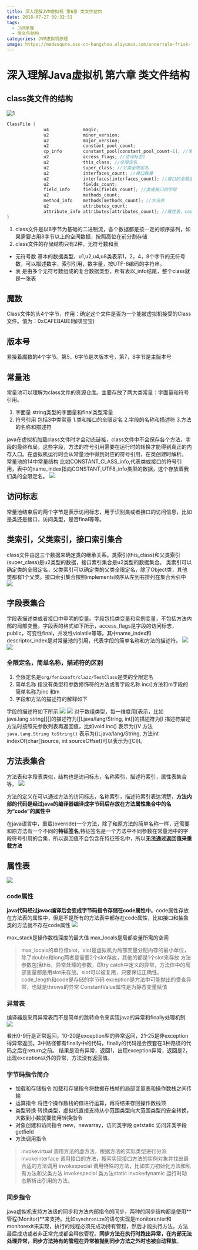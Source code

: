 ```yaml
---
title: 深入理解JVM虚拟机 第6章 类文件结构
date: 2018-07-27 09:32:51
tags: 
  - JVM原理 
  - 类文件结构
categories: JVM虚拟机原理
image: https://medesqure.oss-cn-hangzhou.aliyuncs.com/undertale-frisk-flowers-anime-style-back-view-29102.jpg
---
```



# 深入理解Java虚拟机 第六章 类文件结构
## class类文件的结构
![1](
https://medesqure.oss-cn-hangzhou.aliyuncs.com/%E5%B1%8F%E5%B9%95%E5%BF%AB%E7%85%A7%202017-08-19%20%E4%B8%8B%E5%8D%882.46.56.png)

<!--more-->

```java
ClassFile {
              u4             magic;
              u2             minor_version;
              u2             major_version;
              u2             constant_pool_count;
              cp_info        constant_pool[constant_pool_count-1]; //常量池，字面量和符号引用
              u2             access_flags; //访问标志1
              u2             this_class; //全限定名
              u2             super_class; //父类全限定名
              u2             interfaces_count; //接口数量
              u2             interfaces[interfaces_count]; //接口的全限定名
              u2             fields_count;
              field_info     fields[fields_count]; //类或接口的字段
              u2             methods_count;
              method_info    methods[methods_count]; //方法表
              u2             attributes_count;
              attribute_info attributes[attributes_count]; //属性表，code，exception等
}
```

1. class文件是以8字节为基础的二进制流，各个数据都是按一定的顺序排列，如果需要占用8字节以上的空间数据，按照高位在前分割存储
2. class文件的存储结构只有2种，无符号数和表

* 无符号数 基本的数据类型，u1,u2,u4,u8类表示1，2，4，8个字节的无符号数，可以描述数字，索引引用，数字量，按UTF-8编码的字符串。
* 表 是由多个无符号数组成的复合数据类型，所有表以_info结尾，整个class就是一张表

## 魔数
Class文件的头4个字节，作用：确定这个文件是否为一个能被虚拟机接受的Class文件。值为：0xCAFEBABE(咖啡宝宝)
## 版本号
紧接着魔数的4个字节。第5，6字节是次版本号，第7，8字节是主版本号
## 常量池
常量池可以理解为class文件的资源仓库。主要存放了两大类常量：字面量和符号引用。

1. 字面量 string类型的字面量和final类型常量
2. 符号引用 包括3中类常量  1.类和接口的全限定名  2.字段的名称和描述符  3.方法的名称和描述符

java在虚拟机加载class文件时才会动态链接，class文件中不会保存各个方法，字段的最终布局，这些字段，方法的符号引用需要在运行时的转换才能得到真正的内存入口。在虚拟机运行时会从常量池中得到对应的符号引用，在类创建时解析。
常量池的14中常量结构 比如CONSTANT_CLASS_info,代表类或接口的符号引用，表中的name_index指向CONSTANT_UTF8_info类型的数据，这个存放着我们类的全限定名。
![](
https://medesqure.oss-cn-hangzhou.aliyuncs.com/15474798237094.jpg)
## 访问标志
常量池结束后的两个字节是表示访问标志，用于识别类或者接口的访问信息，比如是类还是接口，访问类型，是否final等等。

##  类索引，父类索引，接口索引集合
class文件由这三个数据来确定类的继承关系。类索引(this_class)和父类索引(super_class)是u2类型的数据，接口索引集合是u2类型的数据集合。
类索引可以确定类的全限定名，父类索引可以确定类的父类全限定名，除了Object类，其他类都有1个父类。接口索引集合按照implements顺序从左到右排列在集合索引中
![](
https://medesqure.oss-cn-hangzhou.aliyuncs.com/15474798810139.jpg)


## 字段表集合
字段表描述类或者接口中申明的变量。字段包括类变量和实例变量，不包括方法内部的局部变量。字段表的格式如下所示，access_flags是字段的访问标志，public，可变性final，并发性violatile等等。其中name_index和descriptor_index是对常量池的引用，代表字段的简单名称和方法的描述符。
![](
https://medesqure.oss-cn-hangzhou.aliyuncs.com/15474798607604.jpg)
![](http://pbhb4py13.bkt.clouddn.com/15325352191240.jpg)

### 全限定名，简单名称，描述符的区别

1. 全限定名是`org/fenixsoft/clazz/TestClass`是类的全限定名
2. 简单名称 指没有类型和参数修饰符的方法或者字段名称 inc()方法和m字段的简单名称为inc 和m
3. 字段和方法的描述符的解释如下

字段的描述符如下所示
![](
https://medesqure.oss-cn-hangzhou.aliyuncs.com/15474799045828.jpg)
![](http://pbhb4py13.bkt.clouddn.com/15325355600922.jpg)
对于数组类型，每一维度用[表示，比如java.lang.string[][]的描述符为[[Ljava/lang/String, int[]的描述符为[I
描述符描述方法时按照先参数列表再返回值，比如void inc() 表示为()V 方法`java.lang.String toString()` 表示为()Ljava/lang/String, 方法int indexOf(char[]source, int sourceOffset)可以表示为([CI)I。

## 方法表集合
方法表和字段表类似，结构也是访问标志，名称索引，描述符索引，属性表集合等。
![](
https://medesqure.oss-cn-hangzhou.aliyuncs.com/15474799426642.jpg)

方法的定义在可以通过方法的访问标志，名称索引，描述符索引表达清楚，**方法内部的代码是经过java的编译器编译成字节码后存放在方法属性集合中的名为“code”的属性中**

在java语言中，重载(override)一个方法，除了和原方法的简单名称一样，还需要和原方法有一个不同的**特征签名**,特征签名是一个方法中不同参数在常量池中的字段符号引用的合集，所以返回值不会包含在特征签名中，所以**无法通过返回值来重载方法**

## 属性表
![](
https://medesqure.oss-cn-hangzhou.aliyuncs.com/15474799656221.jpg)

### code属性
**java代码经过javac编译后会变成字节码指令存储在code属性中**。code属性存放在方法表的属性中，但是不是所有的方法表中都存在code属性，比如接口和抽象类的方法就不存在code属性
![](
https://medesqure.oss-cn-hangzhou.aliyuncs.com/15474799781956.jpg)


max_stack是操作数栈深度的最大值
max_locals是局部变量所需的空间 
> max_locals的单位值slot，slot是虚拟机为局部变量分配内存的最小单位，除了double和long两者是需要2个slot存放，其他的都是1个slot来存放
> 方法参数包括this，异常处理的参数，即try catch中定义的异常，方法体中的局部变量都是用slot来存放。slot可以被复用，只要保证正确性。
code_length和code是存储的字节码
exception是方法中可能抛出的受查异常，也就是throws的异常
ConstantValue属性是为静态变量赋值

### 异常表
编译器是采用异常表而不是简单的跳转命令来实现java的异常和finally处理机制
![](
https://medesqure.oss-cn-hangzhou.aliyuncs.com/15474830509397.jpg)

看出0-9行是正常返回，10-20是exception型的异常返回，21-25是非exception得异常返回。3中路径都有finally中的代码，finally的代码是会嵌套在3种路径的代码之后在return之前。
结果是没有异常，返回1，出现exception异常，返回是2，出现exception以外的异常，方法没有返回值。

### 字节码指令简介
* 加载和存储指令
加载和存储指令将数据在栈帧的局部变量表和操作数栈之间传输
* 运算指令
将连个操作数栈的值进行运算，再将结果存回操作数栈顶
* 类型转换
转换类型，虚拟机直接支持从小范围类型向大范围类型的安全转换，大数到小数就要使用转换指令
* 对象创建和访问指令
new，newarray，访问类字段 getstatic 访问非类字段 getfield
* 方法调用指令
> invokevirtual 调用方法的虚方法，根据方法的实际类型进行分派
> invokeinterface 调用接口的方法，搜索实现接口方法的实例对象并找出最合适的方法调用
> invokespecial 调用特殊的方法，比如实力初始化方法和私有方法和父类方法
> invokespecial 类方法static
> invokedynamic 运行时动态解析出引用的方法。

### 同步指令
java虚拟机支持方法级的同步和方法内部指令的同步，两种的同步结构都是使用**管程(Monitor)**来支持。比如`synchronize`的语句实现是monitorenter和monitorexit来实现，执行的线程必须先成功持有管程，然后才能执行方法，方法最后成功或者非正常完成都会释放管程。**同步方法在执行时跑出异常，在内部无法处理异常，同步方法持有的管程在异常被抛到同步方法之外时也被自动释放**。





